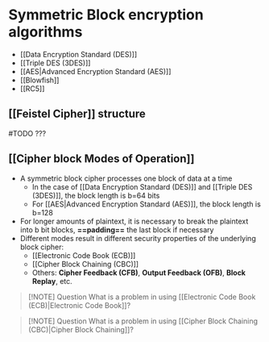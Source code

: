 # Symmetric Block encryption algorithms
- [[Data Encryption Standard (DES)]]
- [[Triple DES (3DES)]]
- [[AES|Advanced Encryption Standard (AES)]]
- [[Blowfish]]
- [[RC5]]

## [[Feistel Cipher]] structure
#TODO ???

## [[Cipher block Modes of Operation]]
- A symmetric block cipher processes one block of data at a time
	- In the case of [[Data Encryption Standard (DES)]] and [[Triple DES (3DES)]], the block length is b=64 bits
	- For [[AES|Advanced Encryption Standard (AES)]], the block length is b=128
- For longer amounts of plaintext, it is necessary to break the plaintext into b bit blocks, **==padding==** the last block if necessary
- Different modes result in different security properties of the underlying block cipher:
	- [[Electronic Code Book (ECB)]]
	- [[Cipher Block Chaining (CBC)]]
	- Others: **Cipher Feedback (CFB)**, **Output Feedback (OFB)**, **Block Replay**, etc.


> [!NOTE] Question
> What is a problem in using [[Electronic Code Book (ECB)|Electronic Code Book]]?


> [!NOTE] Question
> What is a problem in using [[Cipher Block Chaining (CBC)|Cipher Block Chaining]]?





